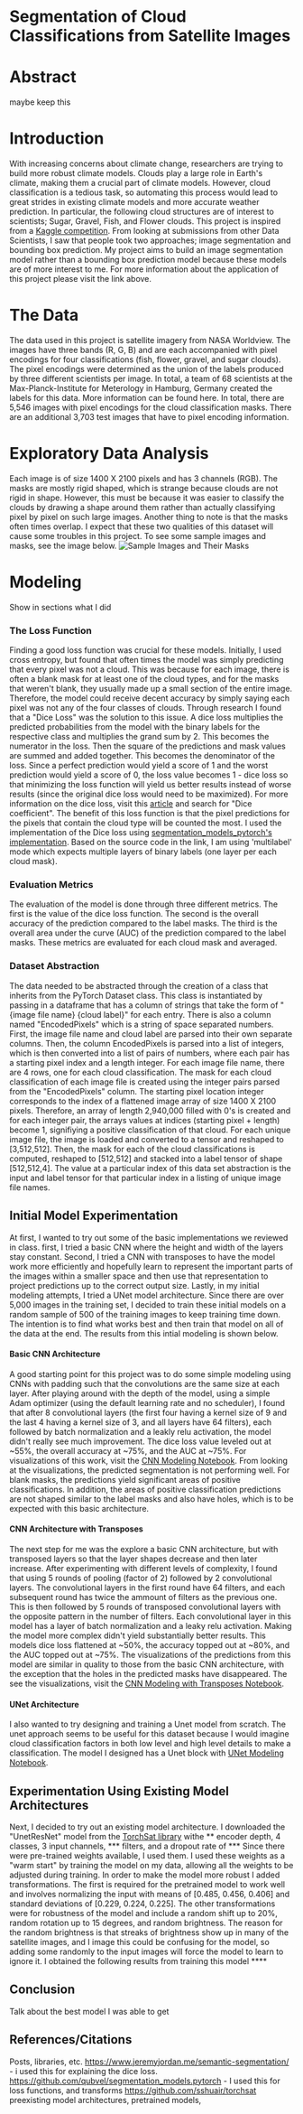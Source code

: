 # Segmentation of Cloud Classifications from Satellite Images
# Abstract
maybe keep this
# Introduction
With increasing concerns about climate change, researchers are trying to build more robust climate models. Clouds play a large role in Earth's climate, making them a crucial part of climate models. However, cloud classification is a tedious task, so automating this process would lead to great strides in existing climate models and more accurate weather prediction. In particular, the following cloud structures are of interest to scientists; Sugar, Gravel, Fish, and Flower clouds. This project is inspired from a [Kaggle competition](https://www.kaggle.com/c/understanding_cloud_organization). From looking at submissions from other Data Scientists, I saw that people took two approaches; image segmentation and bounding box prediction. My project aims to build an image segmentation model rather than a bounding box prediction model because these models are of more interest to me. For more information about the application of this project please visit the link above.
# The Data
The data used in this project is satellite imagery from NASA Worldview. The images have three bands (R, G, B) and are each accompanied with pixel encodings for four classifications (fish, flower, gravel, and sugar clouds). The pixel encodings were determined as the union of the labels produced by three different scientists per image. In total, a team of 68 scientists at the Max-Planck-Institute for Meterology in Hamburg, Germany created the labels for this data. More information can be found here. In total, there are 5,546 images with pixel encodings for the cloud classification masks. There are an additional 3,703 test images that have to pixel encoding information.
# Exploratory Data Analysis
Each image is of size 1400 X 2100 pixels and has 3 channels (RGB). The masks are mostly rigid shaped, which is strange because clouds are not rigid in shape. However, this must be because it was easier to classify the clouds by drawing a shape around them rather than actually classifying pixel by pixel on such large images. Another thing to note is that the masks often times overlap. I expect that these two qualities of this dataset will cause some troubles in this project. To see some sample images and masks, see the image below.
![Sample Images and Their Masks](../figures/sample_images_and_masks.png)

# Modeling
Show in sections what I did
### The Loss Function
Finding a good loss function was crucial for these models. Initially, I used cross entropy, but found that often times the model was simply predicting that every pixel was not a cloud. This was because for each image, there is often a blank mask for at least one of the cloud types, and for the masks that weren't blank, they usually made up a small section of the entire image. Therefore, the model could receive decent accuracy by simply saying each pixel was not any of the four classes of clouds.
Through research I found that a "Dice Loss" was the solution to this issue. A dice loss multiplies the predicted probabilities from the model with the binary labels for the respective class and multiplies the grand sum by 2. This becomes the numerator in the loss. Then the square of the predictions and mask values are summed and added together. This becomes the denominator of the loss. Since a perfect prediction would yield a score of 1 and the worst prediction would yield a score of 0, the loss value becomes 1 - dice loss so that minimizing the loss function will yield us better results instead of worse results (since the original dice loss would need to be maximized). For more information on the dice loss, visit this [article](https://www.jeremyjordan.me/semantic-segmentation/) and search for "Dice coefficient". The benefit of this loss function is that the pixel predictions for the pixels that contain the cloud type will be counted the most.
I used the implementation of the Dice loss using [segmentation_models_pytorch's implementation](https://github.com/qubvel/segmentation_models.pytorch/blob/master/segmentation_models_pytorch/losses/dice.py). Based on the source code in the link, I am using 'multilabel' mode which expects multiple layers of binary labels (one layer per each cloud mask).
### Evaluation Metrics
The evaluation of the model is done through three different metrics. The first is the value of the dice loss function. The second is the overall accuracy of the prediction compared to the label masks. The third is the overall area under the curve (AUC) of the prediction compared to the label masks. These metrics are evaluated for each cloud mask and averaged.
### Dataset Abstraction
The data needed to be abstracted through the creation of a class that inherits from the PyTorch Dataset class. This class is instantiated by passing in a dataframe that has a column of strings that take the form of "{image file name} {cloud label}" for each entry. There is also a column named "EncodedPixels" which is a string of space separated numbers. First, the image file name and cloud label are parsed into their own separate columns. Then, the column EncodedPixels is parsed into a list of integers, which is then converted into a list of pairs of numbers, where each pair has a starting pixel index and a length integer. For each image file name, there are 4 rows, one for each cloud classification. The mask for each cloud classification of each image file is created using the integer pairs parsed from the "EncodedPixels" column. The starting pixel location integer corresponds to the index of a flattened image array of size 1400 X 2100 pixels. Therefore, an array of length 2,940,000 filled with 0's is created and for each integer pair, the arrays values at indices (starting pixel + length) become 1, signifiying a positive classification of that cloud. For each unique image file, the image is loaded and converted to a tensor and reshaped to [3,512,512]. Then, the mask for each of the cloud classifications is computed, reshaped to [512,512]
 and stacked into a label tensor of shape [512,512,4]. 
 The value at a particular index of this data set abstraction is the input and label tensor for that particular index in a listing of unique image file names.
## Initial Model Experimentation
At first, I wanted to try out some of the basic implementations we reviewed in class. first, I tried a basic CNN where the height and width of the layers stay constant. Second, I tried a CNN with transposes to have the model work more efficiently and hopefully learn to represent the important parts of the images within a smaller space and then use that representation to project predictions up to the correct output size. Lastly, in my initial modeling attempts, I tried a UNet model architecture. 
Since there are over 5,000 images in the training set, I decided to train these initial models on a random sample of 500 of the training images to keep training time down. The intention is to find what works best and then train that model on all of the data at the end. The results from this intial modeling is shown below.
#### Basic CNN Architecture
A good starting point for this project was to do some simple modeling using CNNs with padding such that the convolutions are the same size at each layer. After playing around with the depth of the model, using a simple Adam optimizer (using the default learning rate and no scheduler), I found that after 8 convolutional layers (the first four having a kernel size of 9 and the last 4 having a kernel size of 3, and all layers have 64 filters), each followed by batch normalization and a leakly relu activation, the model didn't really see much improvement. The dice loss value leveled out at ~55%, the overall accuracy at ~75%, and the AUC at ~75%. For visualizations of this work, visit the [CNN Modeling Notebook](https://github.com/harperd17/cloud_classification/blob/main/modeling/CNN_segmentation_model.ipynb). From looking at the visualizations, the predicted segmentation is not performing well. For blank masks, the predictions yield significant areas of positive classifications. In addition, the areas of positive classification predictions are not shaped similar to the label masks and also have holes, which is to be expected with this basic architecture.
#### CNN Architecture with Transposes
The next step for me was the explore a basic CNN architecture, but with transposed layers so that the layer shapes decrease and then later increase. After experimenting with different levels of complexity, I found that using 5 rounds of pooling (factor of 2) followed by 2 convolutional layers. The convolutional layers in the first round have 64 filters, and each subsequent round has twice the ammount of filters as the previous one. This is then followed by 5 rounds of transposed convolutional layers with the opposite pattern in the number of filters. Each convolutional layer in this model has a layer of batch normalization and a leaky relu activation. Making the model more complex didn't yield substantially better results. This models dice loss flattened at ~50%, the accuracy topped out at ~80%, and the AUC topped out at ~75%. The visualizations of the predictions from this model are similar in quality to those from the basic CNN architecture, with the exception that the holes in the predicted masks have disappeared. The see the visualizations, visit the [CNN Modeling with Transposes Notebook](https://github.com/harperd17/cloud_classification/blob/main/modeling/transposed_CNN_segmentation_model.ipynb).
#### UNet Architecture
I also wanted to try designing and training a Unet model from scratch. The unet approach seems to be useful for this dataset because I would imagine cloud classification factors in both low level and high level details to make a classification. The model I designed has a Unet block with 
[UNet Modeling Notebook](https://github.com/harperd17/cloud_classification/blob/main/modeling/UNet_segmentation_model.ipynb).
## Experimentation Using Existing Model Architectures
Next, I decided to try out an existing model architecture. I downloaded the "UnetResNet" model from the [TorchSat library](https://github.com/sshuair/torchsat) withe ** encoder depth, 4 classes, 3 input channels, *** filters, and a dropout rate of *** Since there were pre-trained weights available, I used them. I used these weights as a "warm start" by training the model on my data, allowing all the weights to be adjusted during training. In order to make the model more robust I added transformations. The first is required for the pretrained model to work well and involves normalizing the input with means of [0.485, 0.456, 0.406] and standard deviations of [0.229, 0.224, 0.225]. The other transformations were for robustness of the model and include a random shift up to 20%, random rotation up to 15 degrees, and random brightness. The reason for the random brightness is that streaks of brightness show up in many of the satellite images, and I image this could be confusing for the model, so adding some randomly to the input images will force the model to learn to ignore it. I obtained the following results from training this model ****

## Conclusion
Talk about the best model I was able to get
## References/Citations
Posts, libraries, etc.
https://www.jeremyjordan.me/semantic-segmentation/ - i used this for explaining the dice loss.
https://github.com/qubvel/segmentation_models.pytorch - I used this for loss functions, and transforms
https://github.com/sshuair/torchsat preexisting model architectures, pretrained models,
